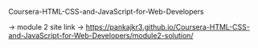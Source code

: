 Coursera-HTML-CSS-and-JavaScript-for-Web-Developers

-> module 2 site link 
-> https://pankajkr3.github.io/Coursera-HTML-CSS-and-JavaScript-for-Web-Developers/module2-solution/
